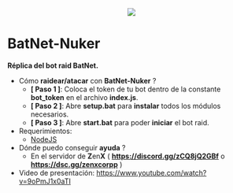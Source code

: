 <div align="center">
  <img  src="https://i.ibb.co/47tcKtf/imagen.png">
</div>

# BatNet-Nuker
**Réplica del bot raid BatNet.**

- Cómo **raidear/atacar** con **BatNet-Nuker** ?
  - **[ Paso 1 ]**: Coloca el token de tu bot dentro de la constante **bot_token** en el archivo **index.js**.
  - **[ Paso 2 ]**: Abre **setup.bat** para **instalar** todos los módulos necesarios.
  - **[ Paso 3 ]**: Abre **start.bat** para poder **iniciar** el bot raid.
- Requerimientos:
  - [NodeJS](https://nodejs.org/en/)
- Dónde puedo conseguir **ayuda** ?
  - En el servidor de **Z**en**X** ( **https://discord.gg/zCQ8jQ2GBf** o **https://dsc.gg/zenxcorpp** )
- Video de presentación: https://www.youtube.com/watch?v=9oPmJ1x0aTI
